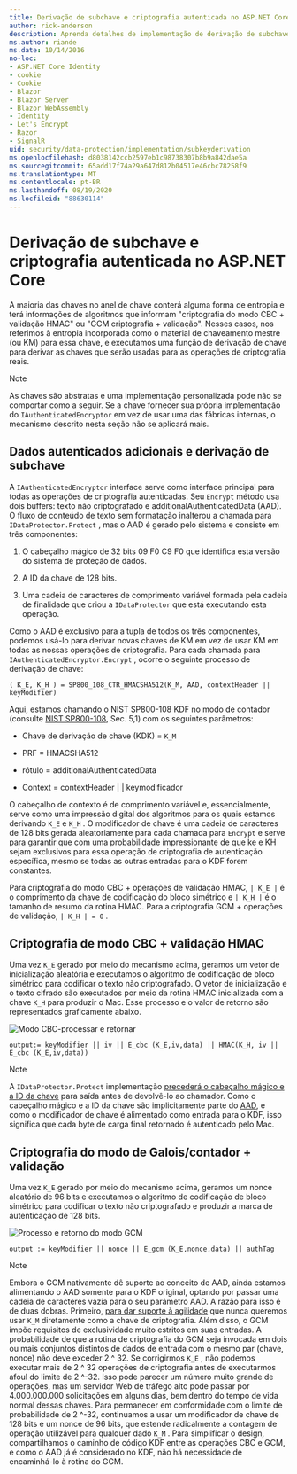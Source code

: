 ```yaml
---
title: Derivação de subchave e criptografia autenticada no ASP.NET Core
author: rick-anderson
description: Aprenda detalhes de implementação de derivação de subchave de proteção de dados ASP.NET Core e criptografia autenticada.
ms.author: riande
ms.date: 10/14/2016
no-loc:
- ASP.NET Core Identity
- cookie
- Cookie
- Blazor
- Blazor Server
- Blazor WebAssembly
- Identity
- Let's Encrypt
- Razor
- SignalR
uid: security/data-protection/implementation/subkeyderivation
ms.openlocfilehash: d8038142ccb2597eb1c98738307b8b9a842dae5a
ms.sourcegitcommit: 65add17f74a29a647d812b04517e46cbc78258f9
ms.translationtype: MT
ms.contentlocale: pt-BR
ms.lasthandoff: 08/19/2020
ms.locfileid: "88630114"
---
```

# <a name="subkey-derivation-and-authenticated-encryption-in-aspnet-core"></a>Derivação de subchave e criptografia autenticada no ASP.NET Core

<a name="data-protection-implementation-subkey-derivation"></a>

A maioria das chaves no anel de chave conterá alguma forma de entropia e terá informações de algoritmos que informam "criptografia do modo CBC + validação HMAC" ou "GCM criptografia + validação". Nesses casos, nos referimos à entropia incorporada como o material de chaveamento mestre (ou KM) para essa chave, e executamos uma função de derivação de chave para derivar as chaves que serão usadas para as operações de criptografia reais.

> [!NOTE]
> As chaves são abstratas e uma implementação personalizada pode não se comportar como a seguir. Se a chave fornecer sua própria implementação do `IAuthenticatedEncryptor` em vez de usar uma das fábricas internas, o mecanismo descrito nesta seção não se aplicará mais.

<a name="data-protection-implementation-subkey-derivation-aad"></a>

## <a name="additional-authenticated-data-and-subkey-derivation"></a>Dados autenticados adicionais e derivação de subchave

A `IAuthenticatedEncryptor` interface serve como interface principal para todas as operações de criptografia autenticadas. Seu `Encrypt` método usa dois buffers: texto não criptografado e additionalAuthenticatedData (AAD). O fluxo de conteúdo de texto sem formatação inalterou a chamada para `IDataProtector.Protect` , mas o AAD é gerado pelo sistema e consiste em três componentes:

1. O cabeçalho mágico de 32 bits 09 F0 C9 F0 que identifica esta versão do sistema de proteção de dados.

2. A ID da chave de 128 bits.

3. Uma cadeia de caracteres de comprimento variável formada pela cadeia de finalidade que criou a `IDataProtector` que está executando esta operação.

Como o AAD é exclusivo para a tupla de todos os três componentes, podemos usá-lo para derivar novas chaves de KM em vez de usar KM em todas as nossas operações de criptografia. Para cada chamada para `IAuthenticatedEncryptor.Encrypt` , ocorre o seguinte processo de derivação de chave:

`( K_E, K_H ) = SP800_108_CTR_HMACSHA512(K_M, AAD, contextHeader || keyModifier)`

Aqui, estamos chamando o NIST SP800-108 KDF no modo de contador (consulte [NIST SP800-108](https://nvlpubs.nist.gov/nistpubs/Legacy/SP/nistspecialpublication800-108.pdf), Sec. 5,1) com os seguintes parâmetros:

* Chave de derivação de chave (KDK) = `K_M`

* PRF = HMACSHA512

* rótulo = additionalAuthenticatedData

* Context = contextHeader | | keymodificador

O cabeçalho de contexto é de comprimento variável e, essencialmente, serve como uma impressão digital dos algoritmos para os quais estamos derivando `K_E` e `K_H` . O modificador de chave é uma cadeia de caracteres de 128 bits gerada aleatoriamente para cada chamada para `Encrypt` e serve para garantir que com uma probabilidade impressionante de que ke e KH sejam exclusivos para essa operação de criptografia de autenticação específica, mesmo se todas as outras entradas para o KDF forem constantes.

Para criptografia do modo CBC + operações de validação HMAC, `| K_E |` é o comprimento da chave de codificação do bloco simétrico e `| K_H |` é o tamanho de resumo da rotina HMAC. Para a criptografia GCM + operações de validação, `| K_H | = 0` .

## <a name="cbc-mode-encryption--hmac-validation"></a>Criptografia de modo CBC + validação HMAC

Uma vez `K_E` gerado por meio do mecanismo acima, geramos um vetor de inicialização aleatória e executamos o algoritmo de codificação de bloco simétrico para codificar o texto não criptografado. O vetor de inicialização e o texto cifrado são executados por meio da rotina HMAC inicializada com a chave `K_H` para produzir o Mac. Esse processo e o valor de retorno são representados graficamente abaixo.

![Modo CBC-processar e retornar](subkeyderivation/_static/cbcprocess.png)

`output:= keyModifier || iv || E_cbc (K_E,iv,data) || HMAC(K_H, iv || E_cbc (K_E,iv,data))`

> [!NOTE]
> A `IDataProtector.Protect` implementação [precederá o cabeçalho mágico e a ID da chave](xref:security/data-protection/implementation/authenticated-encryption-details) para saída antes de devolvê-lo ao chamador. Como o cabeçalho mágico e a ID da chave são implicitamente parte do [AAD](xref:security/data-protection/implementation/subkeyderivation#data-protection-implementation-subkey-derivation-aad), e como o modificador de chave é alimentado como entrada para o KDF, isso significa que cada byte de carga final retornado é autenticado pelo Mac.

## <a name="galoiscounter-mode-encryption--validation"></a>Criptografia do modo de Galois/contador + validação

Uma vez `K_E` gerado por meio do mecanismo acima, geramos um nonce aleatório de 96 bits e executamos o algoritmo de codificação de bloco simétrico para codificar o texto não criptografado e produzir a marca de autenticação de 128 bits.

![Processo e retorno do modo GCM](subkeyderivation/_static/galoisprocess.png)

`output := keyModifier || nonce || E_gcm (K_E,nonce,data) || authTag`

> [!NOTE]
> Embora o GCM nativamente dê suporte ao conceito de AAD, ainda estamos alimentando o AAD somente para o KDF original, optando por passar uma cadeia de caracteres vazia para o seu parâmetro AAD. A razão para isso é de duas dobras. Primeiro, [para dar suporte à agilidade](xref:security/data-protection/implementation/context-headers#data-protection-implementation-context-headers) que nunca queremos usar `K_M` diretamente como a chave de criptografia. Além disso, o GCM impõe requisitos de exclusividade muito estritos em suas entradas. A probabilidade de que a rotina de criptografia do GCM seja invocada em dois ou mais conjuntos distintos de dados de entrada com o mesmo par (chave, nonce) não deve exceder 2 ^ 32. Se corrigirmos `K_E` , não podemos executar mais de 2 ^ 32 operações de criptografia antes de executarmos afoul do limite de 2 ^-32. Isso pode parecer um número muito grande de operações, mas um servidor Web de tráfego alto pode passar por 4.000.000.000 solicitações em alguns dias, bem dentro do tempo de vida normal dessas chaves. Para permanecer em conformidade com o limite de probabilidade de 2 ^-32, continuamos a usar um modificador de chave de 128 bits e um nonce de 96 bits, que estende radicalmente a contagem de operação utilizável para qualquer dado `K_M` . Para simplificar o design, compartilhamos o caminho de código KDF entre as operações CBC e GCM, e como o AAD já é considerado no KDF, não há necessidade de encaminhá-lo à rotina do GCM.
